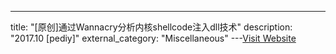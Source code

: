 ---
title: "[原创]通过Wannacry分析内核shellcode注入dll技术"
description: "2017.10 [pediy]"
external_category: "Miscellaneous"
---[Visit Website](https://bbs.pediy.com/thread-221756.htm)

